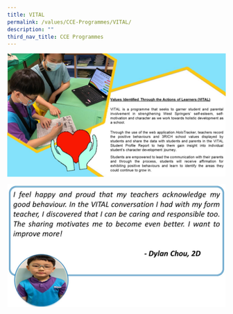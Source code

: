 ```yaml
---
title: VITAL
permalink: /values/CCE-Programmes/VITAL/
description: ""
third_nav_title: CCE Programmes
---
```

![](/images/Key%20programmes%20cce%202022/VITAL1.jpg)

![](/images/Key%20programmes%20cce%202022/VITAL2.jpg)
